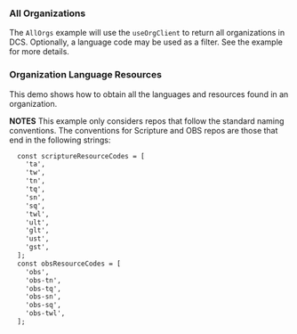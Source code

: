 <!-- title: Examples -->

### All Organizations

The `AllOrgs` example will use the `useOrgClient` to return all organizations in DCS.
Optionally, a language code may be used as a filter. See the example for more details.

### Organization Language Resources

This demo shows how to obtain all the languages and resources found in an organization.

**NOTES**
This example only considers repos that follow the standard naming conventions.
The conventions for Scripture and OBS repos are those that end in the following strings:
```txt
  const scriptureResourceCodes = [
    'ta',
    'tw',
    'tn',
    'tq',
    'sn',
    'sq',
    'twl',
    'ult',
    'glt',
    'ust',
    'gst',
  ];
  const obsResourceCodes = [
    'obs',
    'obs-tn',
    'obs-tq',
    'obs-sn',
    'obs-sq',
    'obs-twl',
  ];
  ```